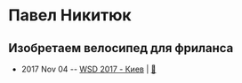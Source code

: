 # Павел Никитюк

## Изобретаем велосипед для фриланса
- 2017 Nov 04 -- [WSD 2017 - Киев](https://www.youtube.com/watch?v=I7ZPF9lmB9o)  | [:notebook:](https://wsd.events/2017/11/04/pres/freelancycle.pdf)  
